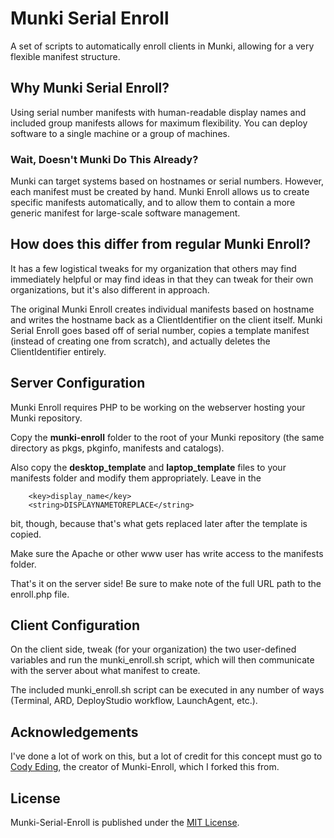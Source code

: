 # Munki Serial Enroll

A set of scripts to automatically enroll clients in Munki, allowing for a very flexible manifest structure.

## Why Munki Serial Enroll?

Using serial number manifests with human-readable display names and included group manifests allows for maximum flexibility. You can deploy software to a single machine or a group of machines.

### Wait, Doesn't Munki Do This Already?

Munki can target systems based on hostnames or serial numbers. However, each manifest must be created by hand. Munki Enroll allows us to create specific manifests automatically, and to allow them to contain a more generic manifest for large-scale software management.

## How does this differ from regular Munki Enroll?
It has a few logistical tweaks for my organization that others may find immediately helpful or may find ideas in that they can tweak for their own organizations, but it's also different in approach.

The original Munki Enroll creates individual manifests based on hostname and writes the hostname back as a ClientIdentifier on the  client itself. Munki Serial Enroll goes based off of serial number, copies a template manifest (instead of creating one from scratch), and actually deletes the ClientIdentifier entirely.

## Server Configuration

Munki Enroll requires PHP to be working on the webserver hosting your Munki repository.

Copy the **munki-enroll** folder to the root of your Munki repository (the same directory as pkgs, pkginfo, manifests and catalogs). 

Also copy the **desktop_template** and **laptop_template** files to your manifests folder and modify them appropriately. Leave in the
```
	<key>display_name</key>
	<string>DISPLAYNAMETOREPLACE</string>
```
bit, though, because that's what gets replaced later after the template is copied.

Make sure the Apache or other www user has write access to the manifests folder.  

That's it on the server side! Be sure to make note of the full URL path to the enroll.php file.

## Client Configuration

On the client side, tweak (for your organization) the two user-defined variables and run the munki_enroll.sh script, which will then communicate with the server about what manifest to create.

The included munki_enroll.sh script can be executed in any number of ways (Terminal, ARD, DeployStudio workflow, LaunchAgent, etc.).

## Acknowledgements
I've done a lot of work on this, but a lot of credit for this concept must go to [Cody Eding](https://github.com/edingc), the creator of Munki-Enroll, which I forked this from.

## License

Munki-Serial-Enroll is published under the [MIT License](http://www.opensource.org/licenses/mit-license.php).

